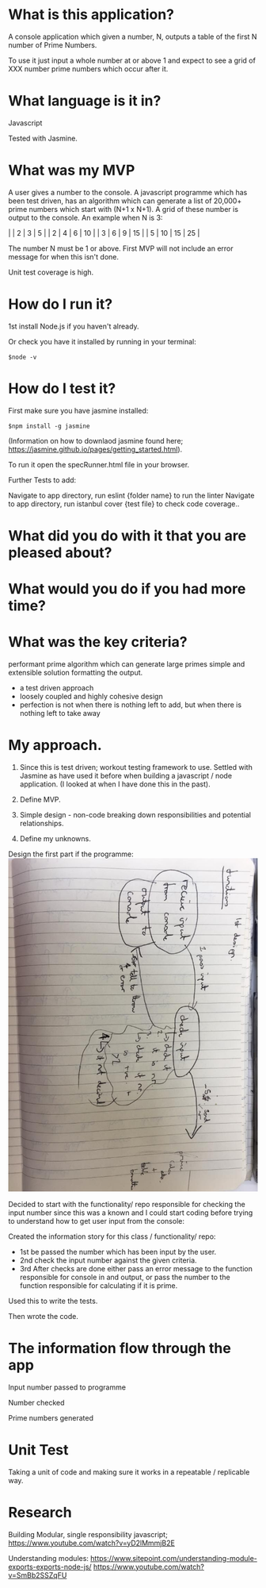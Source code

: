 # What is this application?

A console application which given a number, N, outputs a table of the first N number of Prime Numbers.

To use it just input a whole number at or above 1 and expect to see a grid of XXX number prime numbers which occur after it.

# What language is it in?

Javascript

Tested with Jasmine.

# What was my MVP

A user gives a number to the console.
A javascript programme which has been test driven, has an algorithm which can generate a list of 20,000+ prime numbers which start with (N+1 x N+1).
A grid of these number is output to the console.
An example when N is 3:

|      |    2 |    3 |    5 |
|    2 |    4 |    6 |   10 |
|    3 |    6 |    9 |   15 |
|    5 |   10 |   15 |   25 |

The number N must be 1 or above. First MVP will not include an error message for when this isn't done.

Unit test coverage is high.

# How do I run it?

1st install Node.js if you haven't already.

Or check you have it installed by running in your terminal:

```````
$node -v
```````

# How do I test it?

First make sure you have jasmine installed:

``````
$npm install -g jasmine
``````
(Information on how to downlaod jasmine found here; https://jasmine.github.io/pages/getting_started.html).


To run it open the specRunner.html file in your browser.

Further Tests to add:

Navigate to app directory, run eslint {folder name} to run the linter
Navigate to app directory, run istanbul cover {test file} to check code coverage..

# What did you do with it that you are pleased about?

# What would you do if you had more time?

# What was the key criteria?

performant prime algorithm which can generate large primes
simple and extensible solution
formatting the output.


-	a test driven approach
- loosely coupled and highly cohesive design
- perfection is not when there is nothing left to add, but when there is nothing left to take away


# My approach.

1. Since this is test driven; workout testing framework to use.
Settled with Jasmine as have used it before when building a javascript / node application. (I looked at when I have done this in the past).

2. Define MVP.

3. Simple design - non-code breaking down responsibilities and potential relationships.

4. Define my unknowns.

<!-- 5. Unknowns included prime numbers / what actually to output. Since this seemed a very important part of the whole app I researched this before continuing.

6. Writing a Javascript application which works in the console. Taking user input from stdin and outputting a table of prime numbers back to the console.
So the next thing I looking into was how to create a command line application in node.js.

7. Had to think about how to render this and have it running in the command line.  -->

Design the first part if the programme:
![Design Example / Thinking](https://github.com/abitravers1989/prime_numbers_application_FMP_TTest/blob/master/public/first_design.jpg)



Decided to start with the functionality/ repo responsible for checking the input number since this was a known and I could start coding before trying to understand how to get user input from the console:

Created the information story for this class / functionality/ repo:


-  1st be passed the number which has been input by the user.
- 2nd check the input number against the given criteria.
- 3rd After checks are done either pass an error message to the function responsible for console in and output, or pass the number to the function responsible for calculating if it is prime.

Used this to write the tests.

Then wrote the code.


# The information flow through the app

Input number passed to programme

Number checked

Prime numbers generated


# Unit Test

Taking a unit of code and making sure it works in a repeatable / replicable way.

# Research

Building Modular, single responsibility javascript; https://www.youtube.com/watch?v=yD2lMmmjB2E

Understanding modules: https://www.sitepoint.com/understanding-module-exports-exports-node-js/
https://www.youtube.com/watch?v=SmBb2SSZqFU
